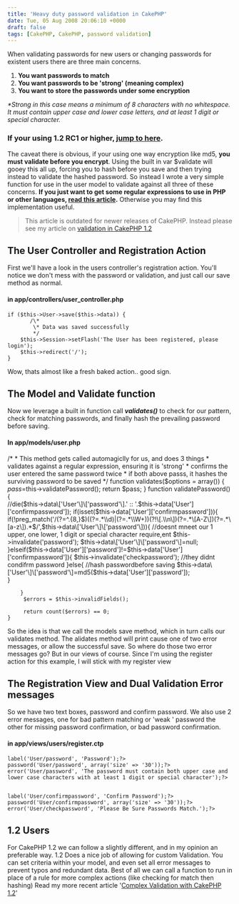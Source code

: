 ```yaml
---
title: 'Heavy duty password validation in CakePHP'
date: Tue, 05 Aug 2008 20:06:10 +0000
draft: false
tags: [CakePHP, CakePHP, password validation]
---
```


When validating passwords for new users or changing passwords for existent users there are three main concerns.

1.  **You want passwords to match**
2.  **You want passwords to be 'strong' (meaning complex)**
3.  **You want to store the passwords under some encryption**

_*Strong in this case means a minimum of 8 characters with no whitespace. It must contain upper case and lower case letters, and at least 1 digit or special character._

### If your using 1.2 RC1 or higher, [jump to here](#1.2).

The caveat there is obvious, if your using one way encryption like md5, **you must validate before you encrypt**. Using the built in var $validate will gooey this all up, forcing you to hash before you save and then trying instead to validate the hashed password. So instead I wrote a very simple function for use in the user model to validate against all three of these concerns. **If you just want to get some regular expressions to use in PHP or other languages, [read this article](https://blog.edwardawebb.com/web-development/validating-complex-passwords "Regular Expressions for Complex Passwords").** Otherwise you may find this implementation useful.

> This article is outdated for newer releases of CakePHP. Instead please see my article on [validation in CakePHP 1.2](https://blog.edwardawebb.com/site-news/complex-validation-cakephp-12 "Learn how easy it can be leverage some complicated validation tasks")

The User Controller and Registration Action
-------------------------------------------

First we'll have a look in the users controller's registration action. You'll notice we don't mess with the password or validation, and just call our save method as normal.

#### in app/controllers/user_controller.php

   	if ($this->User->save($this->data)) { 
           /\*
            \* Data was saved successfully
            */					
		$this->Session->setFlash('The User has been registered, please login');
		$this->redirect('/');
	}

Wow, thats almost like a fresh baked action.. good sign.  

The Model and Validate function
-------------------------------

Now we leverage a built in function call **_validates()_** to check for our pattern, check for matching passwords, and finally hash the prevailing password before saving.

#### In app/models/user.php

/\*
\* This method gets called automagiclly for us, and does 3 things
\* validates against a regular expression, ensuring it is 'strong'
\* confirms the user entered the same password twice
\* if both above passs, it hashes the surviving password to be saved
*/
	function validates($options = array())
	{
		$pass=$this->validatePassword();
		return $pass;
	} 
	function validatePassword(){	
		//die($this->data\['User'\]\['password'\].' :: '.$this->data\['User'\]\['confirmpassword'\]);
		if(isset($this->data\['User'\]\['confirmpassword'\])){
			if(!preg_match('/(?=^.{8,}$)((?=.*\\d)|(?=.*\\W+))(?!\[.\\n\])(?=.*\[A-Z\])(?=.*\[a-z\]).*$/',$this->data\['User'\]\['password'\])){
				//doesnt mneet our 1 upper, one lower, 1 digit or special character require,ent
				$this->invalidate('password');
		    	$this->data\['User'\]\['password'\]=null;
			}elseif($this->data\['User'\]\['password'\]!=$this->data\['User'\]\['confirmpassword'\]){
		    	$this->invalidate('checkpassword');
		    	//they didnt condifrm password
			}else{
				//hash passwordbefore saving
				$this->data\['User'\]\['password'\]=md5($this->data\['User'\]\['password'\]);		   					
			}
		
		}
		 $errors = $this->invalidFields();
		
		 return count($errors) == 0;
	}

  
So the idea is that we call the models save method, which in turn calls our validates method. The alidates method will print cause one of two error messages, or allow the successful save. So where do those two error messages go? But in our views of course. Since I'm using the register action for this example, I will stick with my register view

The Registration View and Dual Validation Error messages
--------------------------------------------------------

So we have two text boxes, password and confirm password. We also use 2 error messages, one for bad pattern matching or 'weak ' password the other for missing password confirmation, or bad password confirmation.

#### in app/views/users/register.ctp

 
	label('User/password', 'Password');?>
 	password('User/password', array('size' => '30'));?>
	error('User/password', 'The password must contain both upper case and lower case characters with at least 1 digit or special character');?>

 
	label('User/confirmpassword', 'Confirm Password');?>
 	password('User/confirmpassword', array('size' => '30'));?>
	error('User/checkpassword', 'Please Be Sure Passwords Match.');?>

  

1.2 Users
---------

For CakePHP 1.2 we can follow a slightly different, and in my opinion an preferable way. 1.2 Does a nice job of allowing for custom Validation. You can set criteria within your model, and even set all error messages to prevent typos and redundant data. Best of all we can call a function to run in place of a rule for more complex actions (like checking for match then hashing) Read my more recent article '[Complex Validation with CakePHP 1.2](https://blog.edwardawebb.com/site-news/complex-validation-cakephp-12 "Learn how easy it can be leverage some complicated validation tasks")'